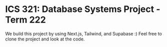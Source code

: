 # ICS 321: Database Systems Project - Term 222

We build this project by using Next.js, Tailwind, and Supabase :)
Feel free to clone the project and look at the code.
